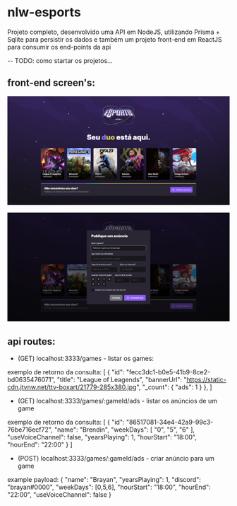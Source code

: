 # nlw-esports
Projeto completo, desenvolvido uma API em NodeJS, utilizando Prisma + Sqlite para persistir os dados e também um projeto front-end em ReactJS para consumir os end-points da api

-- TODO: como startar os projetos...

## front-end screen's:

![home screen](https://github.com/brayan-jordan/nlw-esports/blob/master/screenshots/home.PNG)

![create ad modal](https://github.com/brayan-jordan/nlw-esports/blob/master/screenshots/create_ad.PNG)

## api routes:

- (GET) localhost:3333/games - listar os games:

exemplo de retorno da consulta:
[
	{
		"id": "fecc3dc1-b0e5-41b9-8ce2-bd0635476071",
		"title": "League of Leagends",
		"bannerUrl": "https://static-cdn.jtvnw.net/ttv-boxart/21779-285x380.jpg",
		"_count": {
			"ads": 1
		}
	},
]

- (GET) localhost:3333/games/:gameId/ads - listar os anúncios de um game

exemplo de retorno da consulta:
[
	{
		"id": "86517081-34e4-42a9-99c3-76be716ecf72",
		"name": "Brendin",
		"weekDays": [
			"0",
			"5",
			"6"
		],
		"useVoiceChannel": false,
		"yearsPlaying": 1,
		"hourStart": "18:00",
		"hourEnd": "22:00"
	}
]

- (POST) localhost:3333/games/:gameId/ads - criar anúncio para um game

example payload:
{
	"name": "Brayan",
	"yearsPlaying": 1,
	"discord": "brayan#0000",
	"weekDays": [0,5,6],
	"hourStart": "18:00",
	"hourEnd": "22:00",
	"useVoiceChannel": false
}
